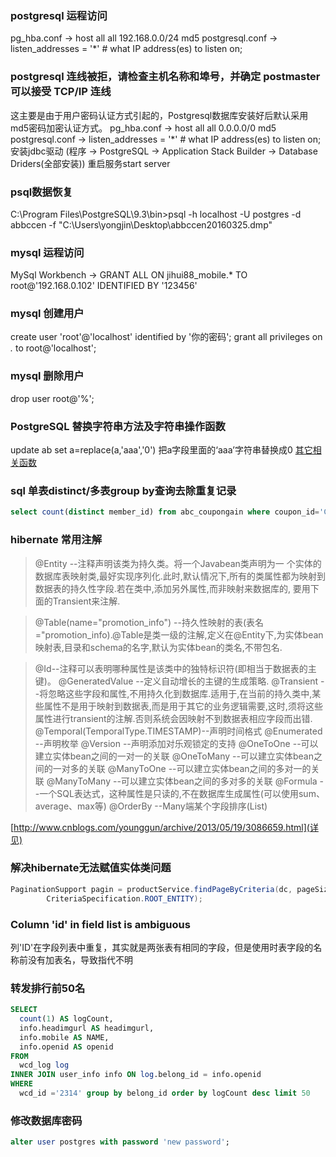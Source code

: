 ### postgresql 运程访问
pg_hba.conf -> host  all    all    192.168.0.0/24    md5
postgresql.conf -> listen_addresses = '*' # what IP address(es) to listen on;

### postgresql 连线被拒，请检查主机名称和埠号，并确定 postmaster 可以接受 TCP/IP 连线
这主要是由于用户密码认证方式引起的，Postgresql数据库安装好后默认采用md5密码加密认证方式。
pg_hba.conf -> host all all    0.0.0.0/0    md5
postgresql.conf -> listen_addresses = '*' # what IP address(es) to listen on;
安装jdbc驱动 (程序 -> PostgreSQL -> Application Stack Builder -> Database Driders(全部安装))
重启服务start server

### psql数据恢复
C:\Program Files\PostgreSQL\9.3\bin>psql -h localhost -U postgres -d abbccen -f "C:\Users\yongjin\Desktop\abbccen20160325.dmp"

### mysql 运程访问
MySql Workbench -> GRANT ALL ON jihui88_mobile.* TO root@'192.168.0.102' IDENTIFIED BY '123456'

### mysql 创建用户
create user 'root'@'localhost' identified by '你的密码';
grant all privileges on *.* to root@'localhost';

### mysql 删除用户
drop user root@'%';

### PostgreSQL 替换字符串方法及字符串操作函数
update ab set a=replace(a,'aaa','0') 把a字段里面的‘aaa’字符串替换成0
[其它相关函数](http://www.jsjtt.com/shujuku/postgresql/29.html)

### sql 单表distinct/多表group by查询去除重复记录
```sql
select count(distinct member_id) from abc_coupongain where coupon_id='Coupon_0000000000000000000000542' group by member_id
```

### hibernate 常用注解
>@Entity              --注释声明该类为持久类。将一个Javabean类声明为一 个实体的数据库表映射类,最好实现序列化.此时,默认情况下,所有的类属性都为映射到数据表的持久性字段.若在类中,添加另外属性,而非映射来数据库的, 要用下面的Transient来注解.

>@Table(name="promotion_info")      --持久性映射的表(表名="promotion_info).@Table是类一级的注解,定义在@Entity下,为实体bean映射表,目录和schema的名字,默认为实体bean的类名,不带包名.

>@Id--注释可以表明哪种属性是该类中的独特标识符(即相当于数据表的主键)。
@GeneratedValue   --定义自动增长的主键的生成策略.
@Transient             --将忽略这些字段和属性,不用持久化到数据库.适用于,在当前的持久类中,某些属性不是用于映射到数据表,而是用于其它的业务逻辑需要,这时,须将这些属性进行transient的注解.否则系统会因映射不到数据表相应字段而出错.
@Temporal(TemporalType.TIMESTAMP)--声明时间格式
@Enumerated         --声明枚举
@Version                --声明添加对乐观锁定的支持
@OneToOne            --可以建立实体bean之间的一对一的关联
@OneToMany          --可以建立实体bean之间的一对多的关联
@ManyToOne          --可以建立实体bean之间的多对一的关联
@ManyToMany        --可以建立实体bean之间的多对多的关联
@Formula               --一个SQL表达式，这种属性是只读的,不在数据库生成属性(可以使用sum、average、max等)
@OrderBy               --Many端某个字段排序(List)

[http://www.cnblogs.com/younggun/archive/2013/05/19/3086659.html](详见)


### 解决hibernate无法赋值实体类问题
```java
PaginationSupport pagin = productService.findPageByCriteria(dc, pageSize, startIndex,
        CriteriaSpecification.ROOT_ENTITY);
```
### Column 'id' in field list is ambiguous
列'ID'在字段列表中重复，其实就是两张表有相同的字段，但是使用时表字段的名称前没有加表名，导致指代不明

### 转发排行前50名
```sql
SELECT
  count(1) AS logCount,
  info.headimgurl AS headimgurl,
  info.mobile AS NAME,
  info.openid AS openid
FROM
  wcd_log log
INNER JOIN user_info info ON log.belong_id = info.openid
WHERE
  wcd_id ='2314' group by belong_id order by logCount desc limit 50
```

### 修改数据库密码
```sql
alter user postgres with password 'new password';
```







